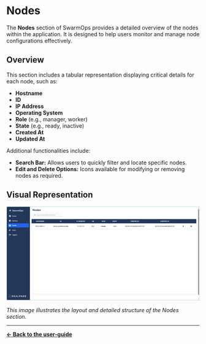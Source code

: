 # Nodes

The **Nodes** section of SwarmOps provides a detailed overview of the nodes within the application. It is designed to help users monitor and manage node configurations effectively.

## Overview

This section includes a tabular representation displaying critical details for each node, such as:
- **Hostname**
- **ID**
- **IP Address**
- **Operating System**
- **Role** (e.g., manager, worker)
- **State** (e.g., ready, inactive)
- **Created At**
- **Updated At**

Additional functionalities include:
- **Search Bar:** Allows users to quickly filter and locate specific nodes.
- **Edit and Delete Options:** Icons available for modifying or removing nodes as required.

## Visual Representation

![Nodes Visual Representation](images/nodes.png)

_This image illustrates the layout and detailed structure of the Nodes section._

---

**[← Back to the user-guide](../user-guide.md)**